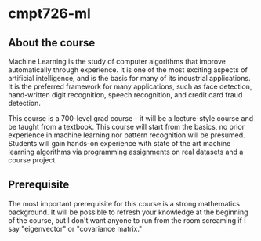 # cmpt726-ml

## About the course
Machine Learning is the study of computer algorithms that improve automatically through experience. It is one of the most exciting aspects of artificial intelligence, and is the basis for many of its industrial applications. It is the preferred framework for many applications, such as face detection, hand-written digit recognition, speech recognition, and credit card fraud detection.

This course is a 700-level grad course - it will be a lecture-style course and be taught from a textbook. This course will start from the basics, no prior experience in machine learning nor pattern recognition will be presumed. Students will gain hands-on experience with state of the art machine learning algorithms via programming assignments on real datasets and a course project.

## Prerequisite
The most important prerequisite for this course is a strong mathematics background. It will be possible to refresh your knowledge at the beginning of the course, but I don't want anyone to run from the room screaming if I say "eigenvector" or "covariance matrix."

